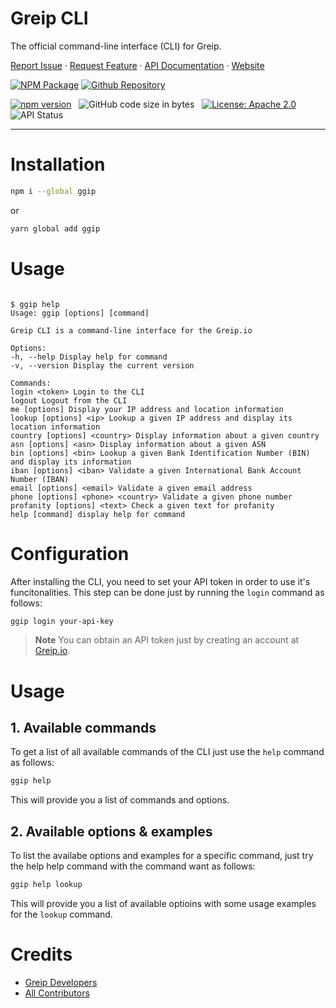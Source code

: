 # Greip CLI

The official command-line interface (CLI) for Greip.

[Report Issue](https://github.com/Greipio/cli/issues/new)
·
[Request Feature](https://github.com/Greipio/cli/discussions/new?category=ideas)
·
[API Documentation](https://docs.greip.io)
·
[Website](https://greip.io)

[![NPM Package](https://img.shields.io/badge/npm-CB3837?style=for-the-badge&logo=npm&logoColor=white)](https://www.npmjs.com/package/ggip)
[![Github Repository](https://img.shields.io/badge/GitHub-100000?style=for-the-badge&logo=github&logoColor=white)](https://github.com/Greipio/cli)

[![npm version](https://badge.fury.io/js/ggip.svg)](https://badge.fury.io/js/gre-geoip)
&nbsp;
![GitHub code size in bytes](https://img.shields.io/github/languages/code-size/Greipio/cli?color=green&label=Minified%20size&logo=github)
&nbsp;
[![License: Apache 2.0](https://img.shields.io/badge/License-Apache_2.0-blue.svg)](https://opensource.org/licenses/Apache-2-0)
&nbsp;
![API Status](https://img.shields.io/website?down_color=orange&down_message=down&label=API%20status&up_color=green&up_message=up&url=https%3A%2F%2Fgregeoip.com)

---

# Installation

```bash
npm i --global ggip
```

or

```bash
yarn global add ggip
```

# Usage

```

$ ggip help
Usage: ggip [options] [command]

Greip CLI is a command-line interface for the Greip.io

Options:
-h, --help Display help for command
-v, --version Display the current version

Commands:
login <token> Login to the CLI
logout Logout from the CLI
me [options] Display your IP address and location information
lookup [options] <ip> Lookup a given IP address and display its location information
country [options] <country> Display information about a given country
asn [options] <asn> Display information about a given ASN
bin [options] <bin> Lookup a given Bank Identification Number (BIN) and display its information
iban [options] <iban> Validate a given International Bank Account Number (IBAN)
email [options] <email> Validate a given email address
phone [options] <phone> <country> Validate a given phone number
profanity [options] <text> Check a given text for profanity
help [command] display help for command

```

# Configuration

After installing the CLI, you need to set your API token in order to use it's funcitonalities. This step can be done just by running the `login` command as follows:

```bash
ggip login your-api-key
```

> **Note**
> You can obtain an API token just by creating an account at [Greip.io](https://greip.io/portal/register).

# Usage

## 1. Available commands

To get a list of all available commands of the CLI just use the `help` command as follows:

```bash
ggip help
```

This will provide you a list of commands and options.

## 2. Available options & examples

To list the availabe options and examples for a specific command, just try the help help command with the command want as follows:

```bash
ggip help lookup
```

This will provide you a list of available optioins with some usage examples for the `lookup` command.

# Credits

- [Greip Developers](https://greip.io/)
- [All Contributors](https://github.com/Greipio/cli/graphs/contributors)
